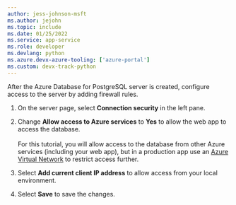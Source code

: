 ```yaml
---
author: jess-johnson-msft
ms.author: jejohn
ms.topic: include
ms.date: 01/25/2022
ms.service: app-service
ms.role: developer
ms.devlang: python
ms.azure.devx-azure-tooling: ['azure-portal']
ms.custom: devx-track-python
---
```


After the Azure Database for PostgreSQL server is created, configure access to the server by adding firewall rules.

1. On the server page, select **Connection security** in the left pane.

1. Change **Allow access to Azure services** to **Yes** to allow the web app to access the database.
<br/><br/>
For this tutorial, you will allow access to the database from other Azure services (including your web app), but in a production app use an [Azure Virtual Network](/azure/virtual-network/virtual-networks-overview) to restrict access further.

1. Select **Add current client IP address** to allow access from your local environment.

1. Select **Save** to save the changes.